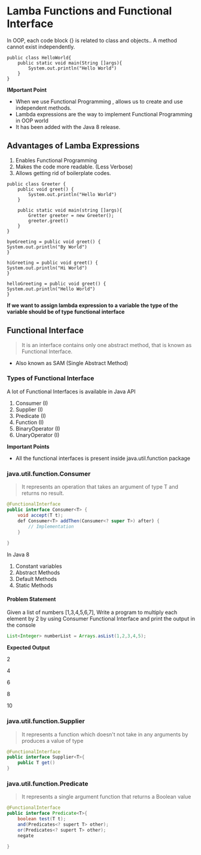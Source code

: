 # Lamba Functions and Functional Interface

In OOP, each code block {} is related to class and objects.. A method cannot exist independently. 

```
public class HelloWorld{
	public static void main(String []args){
		System.out.println("Hello World")
	}
}
```

**IMportant Point**

* When we use Functional Programming , allows us to create and use independent methods. 
* Lambda expressions are the way to implement Functional Programming in OOP world
* It has been added with the Java 8 release.

## Advantages of Lamba Expressions

1. Enables Functional Programming
2. Makes the code more readable. (Less Verbose)
3. Allows getting rid of boilerplate codes.



```
public class Greeter {
	public void greet() {
		System.out.println("Hello World")
	}
	
	public static void main(string []args){
		Gretter greeter = new Greeter();
		greeter.greet()
	}
}
```



```
byeGreeting = public void greet() {
System.out.println("By World")
}

hiGreeting = public void greet() {
System.out.println("Hi World")
}

helloGreeting = public void greet() {
System.out.println("Hello World")
}
```

**If we want to assign lambda expression to a variable the type of the variable should be of type functional interface**

## Functional Interface

>  It is an interface contains only one abstract method, that is known as Functional Interface.

* Also known as SAM (Single Abstract Method)

### Types of Functional Interface

A lot of Functional Interfaces is available in Java API

1.  Consumer (I)
2.  Supplier (I)
3.  Predicate (I)
4.  Function (I)
5.  BinaryOperator  (I)
6.  UnaryOperator (I)

**Important Points**

* All the functional interfaces is present inside java.util.function package

### java.util.function.Consumer <T>

> It represents an operation that takes an argument of type T and returns no result.

```java
@FunctionalInterface
public interface Consumer<T> {
	void accept(T t);
    def Consumer<T> addThen(Consumer<? super T>) after) {
        // Implementation
    }
        
}
```

In Java 8

1. Constant variables
2. Abstract Methods
3. Default Methods
4. Static Methods

#### **Problem Statement**

Given a list of numbers [1,3,4,5,6,7], Write a program to multiply each element by 2 by using Consumer Functional Interface and print the output in the console

```java
List<Integer> numberList = Arrays.asList(1,2,3,4,5);
```

**Expected Output**

2

4

6

8

10

### java.util.function.Supplier <T>

> It represents a function which doesn't not take in any arguments by produces a value of type <T>

```java
@FunctionalInterface
public interface Supplier<T>{
	public T get()
}
```

### java.util.function.Predicate

> It represents a single argument function that returns a Boolean value

```java
@FunctionalInterface
public interface Predicate<T>{
	boolean test(T t);
    and(Predicates<? supert T> other);
    or(Predicates<? supert T> other);
    negate
        
}
```

